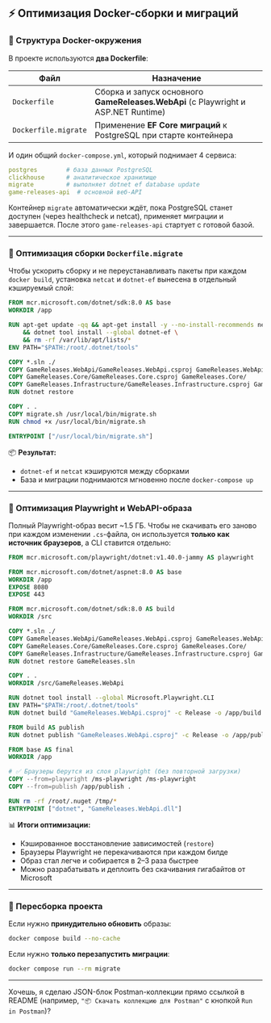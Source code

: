 
## ⚡ Оптимизация Docker-сборки и миграций

### 🧱 Структура Docker-окружения

В проекте используются **два Dockerfile**:

| Файл                 | Назначение                                                                         |
| -------------------- | ---------------------------------------------------------------------------------- |
| `Dockerfile`         | Сборка и запуск основного **GameReleases.WebApi** (с Playwright и ASP.NET Runtime) |
| `Dockerfile.migrate` | Применение **EF Core миграций** к PostgreSQL при старте контейнера                 |

И один общий `docker-compose.yml`, который поднимает 4 сервиса:

```yaml
postgres        # база данных PostgreSQL
clickhouse      # аналитическое хранилище
migrate         # выполняет dotnet ef database update
game-releases-api  # основной веб-API
```

Контейнер `migrate` автоматически ждёт, пока PostgreSQL станет доступен
(через healthcheck и netcat), применяет миграции и завершается.
После этого `game-releases-api` стартует с готовой базой.

---

### 🧩 Оптимизация сборки `Dockerfile.migrate`

Чтобы ускорить сборку и не переустанавливать пакеты при каждом `docker build`,
установка `netcat` и `dotnet-ef` вынесена в отдельный кэшируемый слой:

```dockerfile
FROM mcr.microsoft.com/dotnet/sdk:8.0 AS base
WORKDIR /app

RUN apt-get update -qq && apt-get install -y --no-install-recommends netcat-openbsd \
    && dotnet tool install --global dotnet-ef \
    && rm -rf /var/lib/apt/lists/*
ENV PATH="$PATH:/root/.dotnet/tools"

COPY *.sln ./
COPY GameReleases.WebApi/GameReleases.WebApi.csproj GameReleases.WebApi/
COPY GameReleases.Core/GameReleases.Core.csproj GameReleases.Core/
COPY GameReleases.Infrastructure/GameReleases.Infrastructure.csproj GameReleases.Infrastructure/
RUN dotnet restore

COPY . .
COPY migrate.sh /usr/local/bin/migrate.sh
RUN chmod +x /usr/local/bin/migrate.sh

ENTRYPOINT ["/usr/local/bin/migrate.sh"]
```

📦 **Результат:**

* `dotnet-ef` и `netcat` кэшируются между сборками
* База и миграции поднимаются мгновенно после `docker-compose up`

---

### 🧠 Оптимизация Playwright и WebAPI-образа

Полный Playwright-образ весит ~1.5 ГБ.
Чтобы не скачивать его заново при каждом изменении `.cs`-файла,
он используется **только как источник браузеров**, а CLI ставится отдельно:

```dockerfile
FROM mcr.microsoft.com/playwright/dotnet:v1.40.0-jammy AS playwright

FROM mcr.microsoft.com/dotnet/aspnet:8.0 AS base
WORKDIR /app
EXPOSE 8080
EXPOSE 443

FROM mcr.microsoft.com/dotnet/sdk:8.0 AS build
WORKDIR /src

COPY *.sln ./
COPY GameReleases.WebApi/GameReleases.WebApi.csproj GameReleases.WebApi/
COPY GameReleases.Core/GameReleases.Core.csproj GameReleases.Core/
COPY GameReleases.Infrastructure/GameReleases.Infrastructure.csproj GameReleases.Infrastructure/
RUN dotnet restore GameReleases.sln

COPY . .
WORKDIR /src/GameReleases.WebApi

RUN dotnet tool install --global Microsoft.Playwright.CLI
ENV PATH="$PATH:/root/.dotnet/tools"
RUN dotnet build "GameReleases.WebApi.csproj" -c Release -o /app/build

FROM build AS publish
RUN dotnet publish "GameReleases.WebApi.csproj" -c Release -o /app/publish /p:UseAppHost=false

FROM base AS final
WORKDIR /app

# ✅ Браузеры берутся из слоя playwright (без повторной загрузки)
COPY --from=playwright /ms-playwright /ms-playwright
COPY --from=publish /app/publish .

RUN rm -rf /root/.nuget /tmp/*
ENTRYPOINT ["dotnet", "GameReleases.WebApi.dll"]
```

📊 **Итоги оптимизации:**

* Кэшированное восстановление зависимостей (`restore`)
* Браузеры Playwright не перекачиваются при каждом билде
* Образ стал легче и собирается в 2–3 раза быстрее
* Можно разрабатывать и деплоить без скачивания гигабайтов от Microsoft

---

### 🔄 Пересборка проекта

Если нужно **принудительно обновить** образы:

```bash
docker compose build --no-cache
```

Если нужно **только перезапустить миграции**:

```bash
docker compose run --rm migrate
```

---

Хочешь, я сделаю JSON-блок Postman-коллекции прямо ссылкой в README
(например, `"📦 Скачать коллекцию для Postman"` с кнопкой `Run in Postman`)?
